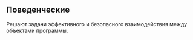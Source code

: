 Поведенческие
-----------------------
Решают задачи эффективного и безопасного взаимодействия между объектами программы.
